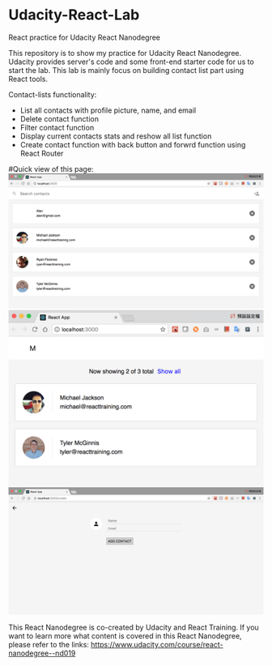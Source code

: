 # Udacity-React-Lab
React practice for Udacity React Nanodegree

This repository is to show my practice for Udacity React Nanodegree.
Udacity provides server's code and some front-end starter code for us to start the lab.
This lab is mainly focus on building contact list part using React tools.

Contact-lists functionality:
- List all contacts with profile picture, name, and email
- Delete contact function
- Filter contact function
- Display current contacts stats and reshow all list function
- Create contact function with back button and forwrd function using React Router

#Quick view of this page:
![Screenshot](contacts-list.png)
![Screenshot](contact-list-filter.png)
![Screenshot](add-contact.png)


This React Nanodegree is co-created by Udacity and React Training. If you want to learn more what content is covered in this React Nanodegree, please refer to the links: https://www.udacity.com/course/react-nanodegree--nd019
